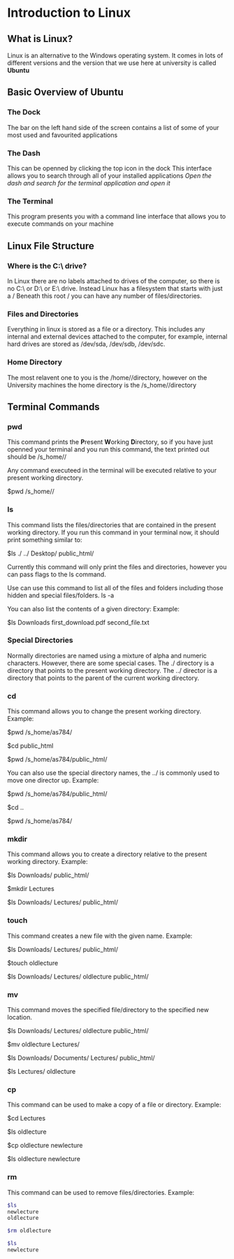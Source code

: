 # Introduction to Linux


## What is Linux?
Linux is an alternative to the Windows operating system. It comes in lots of different versions and the version that we use here at university is called **Ubuntu**


## Basic Overview of Ubuntu
### The Dock
The bar on the left hand side of the screen contains a list of some of your most used and favourited applications


### The Dash
This can be openned by clicking the top icon in the dock
This interface allows you to search through all of your installed applications
*Open the dash and search for the terminal application and open it*


### The Terminal
This program presents you with a command line interface that allows you to execute commands on your machine


## Linux File Structure
### Where is the C:\ drive?
In Linux there are no labels attached to drives of the computer, so there is no C:\ or D:\ or E:\ drive. Instead Linux has a filesystem that starts with just a /
Beneath this root / you can have any number of files/directories.


### Files and Directories
Everything in linux is stored as a file or a directory. This includes any internal and external devices attached to the computer, for example, internal hard drives are stored as /dev/sda, /dev/sdb, /dev/sdc.


### Home Directory
The most relavent one to you is the /home/<username>/directory, however on the University machines the home directory is the /s_home/<username>/directory


## Terminal Commands
### pwd
This command prints the **P**resent **W**orking **D**irectory, so if you have just openned your terminal and you run this command, the text printed out should be /s_home/<username>/

Any command executeed in the terminal will be executed relative to your present working directory.

$pwd
/s_home/<username>/

### ls
This command lists the files/directories that are contained in the present working directory. If you run this command in your terminal now, it should print something similar to:

$ls
./
../
Desktop/
public_html/

Currently this command will only print the files and directories, however you can pass flags to the ls command.

Use can use this command to list all of the files and folders including those hidden and special files/folders.
ls -a

You can also list the contents of a given directory: Example:

$ls Downloads
first_download.pdf
second_file.txt


### Special Directories
Normally directories are named using a mixture of alpha and numeric characters. However, there are some special cases.
The ./ directory is a directory that points to the present working directory.
The ../ director is a directory that points to the parent of the current working directory.


### cd
This command allows you to change the present working directory.
Example:

$pwd
/s_home/as784/

$cd public_html

$pwd
/s_home/as784/public_html/

You can also use the special directory names, the ../ is commonly used to move one director up. Example:

$pwd
/s_home/as784/public_html/

$cd ..

$pwd
/s_home/as784/


### mkdir
This command allows you to create a directory relative to the present working directory. Example:

$ls
Downloads/
public_html/

$mkdir Lectures

$ls
Downloads/
Lectures/
public_html/


### touch
This command creates a new file with the given name. Example:

$ls
Downloads/
Lectures/
public_html/

$touch oldlecture

$ls
Downloads/
Lectures/
oldlecture
public_html/

### mv
This command moves the specified file/directory to the specified new location.

$ls
Downloads/
Lectures/
oldlecture
public_html/

$mv oldlecture Lectures/

$ls
Downloads/
Documents/
Lectures/
public_html/

$ls Lectures/
oldlecture

### cp
This command can be used to make a copy of a file or directory. Example:

$cd Lectures

$ls
oldlecture

$cp oldlecture newlecture

$ls
oldlecture
newlecture

### rm
This command can be used to remove files/directories. Example:

```bash
$ls
newlecture
oldlecture

$rm oldlecture

$ls
newlecture

```
